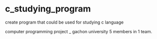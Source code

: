 # c_studying_program
create program that could be used for studying c language

computer programming project _ gachon university
5 members in 1 team.
